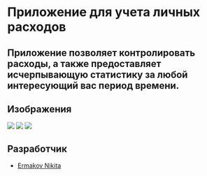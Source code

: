 # Приложение для учета личных расходов
<h2>Приложение позволяет контролировать расходы, а также предоставляет исчерпывающую статистику за любой интересующий вас период времени.</h2>

## Изображения
<p>
    <img src="https://i.ibb.co/QbxFj6D/image.png">  
    <img src="https://i.ibb.co/kS1MwFs/image.png">  
    <img src="https://i.ibb.co/QHJDKHX/image.png">  
</p>

## Разработчик

- [Ermakov Nikita](https://github.com/agr0meow)

